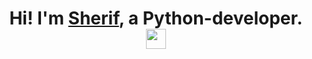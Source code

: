 <h1 align="center">Hi! I'm <a href="https://github.com/ragimov700" target="_blank">Sherif</a>, a Python-developer. 
<img src="https://github.com/blackcater/blackcater/raw/main/images/Hi.gif" height="32"/></h1>
